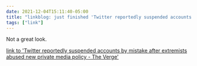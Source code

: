 ```yaml
---
date: 2021-12-04T15:11:40-05:00
title: "linkblog: just finished 'Twitter reportedly suspended accounts by mistake after extremists abused new private media policy - The Verge'"
tags: ["link"]
---
```

Not a great look.
 
[link to 'Twitter reportedly suspended accounts by mistake after extremists abused new private media policy - The Verge'](https://www.theverge.com/2021/12/4/22817386/twitter-suspended-accounts-extremists)
